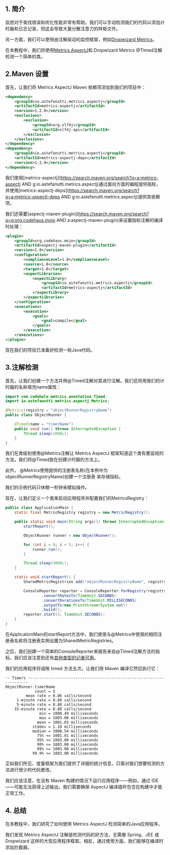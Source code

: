 ## 1. 简介

监控对于查找错误和优化性能非常有帮助。我们可以手动检测我们的代码以添加计时器和日志记录，但这会导致大量分散注意力的样板文件。

另一方面，我们可以使用由注解驱动的监控框架，例如[Dropwizard Metrics](https://www.baeldung.com/dropwizard-metrics)。

在本教程中，我们将使用[Metrics AspectJ](https://github.com/astefanutti/metrics-aspectj)和 Dropwizard Metrics @Timed注解检测一个简单的类。

## 2.Maven 设置

首先，让我们将 Metrics AspectJ Maven 依赖项添加到我们的项目中：

```xml
<dependency>
    <groupId>io.astefanutti.metrics.aspectj</groupId>
    <artifactId>metrics-aspectj</artifactId>
    <version>1.2.0</version>
    <exclusions>
        <exclusion>
            <groupId>org.slf4j</groupId>
            <artifactId>slf4j-api</artifactId>
        </exclusion>
    </exclusions>
</dependency>
<dependency>
    <groupId>io.astefanutti.metrics.aspectj</groupId>
    <artifactId>metrics-aspectj-deps</artifactId>
    <version>1.2.0</version>
</dependency>
```

我们使用[metrics-aspectj](https://search.maven.org/search?q=a:metrics-aspectj AND g:io.astefanutti.metrics.aspectj)通过面向方面的编程提供指标，并使用[metrics-aspectj-deps](https://search.maven.org/search?q=a:metrics-aspectj-deps AND g:io.astefanutti.metrics.aspectj)提供其依赖项。

我们还需要[aspectj-maven-plugin](https://search.maven.org/search?q=g:org.codehaus.mojo AND a:aspectj-maven-plugin)来设置指标注解的编译时处理：

```xml
<plugin>
    <groupId>org.codehaus.mojo</groupId>
    <artifactId>aspectj-maven-plugin</artifactId>
    <version>1.8</version>
    <configuration>
        <complianceLevel>1.8</complianceLevel>
        <source>1.8</source>
        <target>1.8</target>
        <aspectLibraries>
            <aspectLibrary>
                <groupId>io.astefanutti.metrics.aspectj</groupId>
                <artifactId>metrics-aspectj</artifactId>
            </aspectLibrary>
        </aspectLibraries>
    </configuration>
    <executions>
        <execution>
            <goals>
                <goal>compile</goal>
            </goals>
        </execution>
    </executions>
</plugin>
```

现在我们的项目已准备好检测一些Java代码。

## 3.注解检测

首先，让我们创建一个方法并用@Timed注解对其进行注解。我们还将用我们的计时器的名称填充name属性：

```java
import com.codahale.metrics.annotation.Timed;
import io.astefanutti.metrics.aspectj.Metrics;

@Metrics(registry = "objectRunnerRegistryName")
public class ObjectRunner {

    @Timed(name = "timerName")
    public void run() throws InterruptedException {
        Thread.sleep(1000L);
    }
}
```

我们在类级别使用@Metrics注解让 Metrics AspectJ 框架知道这个类有要监视的方法。我们将@Timed放在创建计时器的方法上。

此外， @Metrics使用提供的注册表名称(在本例中为 objectRunnerRegistryName)创建一个注册表 来存储指标。

我们的示例代码只休眠一秒钟来模拟操作。

现在，让我们定义一个类来启动应用程序并配置我们的MetricsRegistry：

```java
public class ApplicationMain {
    static final MetricRegistry registry = new MetricRegistry();

    public static void main(String args[]) throws InterruptedException {
        startReport();

        ObjectRunner runner = new ObjectRunner();

        for (int i = 0; i < 5; i++) {
            runner.run();
        }

        Thread.sleep(3000L);
    }

    static void startReport() {
        SharedMetricRegistries.add("objectRunnerRegistryName", registry);

        ConsoleReporter reporter = ConsoleReporter.forRegistry(registry)
                .convertRatesTo(TimeUnit.SECONDS)
                .convertDurationsTo(TimeUnit.MILLISECONDS)
                .outputTo(new PrintStream(System.out))
                .build();
        reporter.start(3, TimeUnit.SECONDS);
    }
}
```

在ApplicationMain的startReport方法中，我们使用与@Metrics中使用的相同注册表名称将注册表实例设置为SharedMetricRegistries。

之后，我们创建一个简单的ConsoleReporter来报告来自@Timed注解方法的指标。我们应该注意到还有[其他类型的记者可用](https://metrics.dropwizard.io/3.1.0/apidocs/com/codahale/metrics/Reporter.html)。

我们的应用程序将调用 timed 方法五次。让我们用 Maven 编译它然后执行它：

```shell
-- Timers ----------------------------------------------------------------------
ObjectRunner.timerName
             count = 5
         mean rate = 0.86 calls/second
     1-minute rate = 0.80 calls/second
     5-minute rate = 0.80 calls/second
    15-minute rate = 0.80 calls/second
               min = 1000.49 milliseconds
               max = 1003.00 milliseconds
              mean = 1001.03 milliseconds
            stddev = 1.10 milliseconds
            median = 1000.54 milliseconds
              75% <= 1001.81 milliseconds
              95% <= 1003.00 milliseconds
              98% <= 1003.00 milliseconds
              99% <= 1003.00 milliseconds
            99.9% <= 1003.00 milliseconds
```

正如我们所见，度量框架为我们提供了详细的统计信息，只需对我们想要检测的方法进行很少的代码更改。

我们应该注意，在没有 Maven 构建的情况下运行应用程序——例如，通过 IDE——可能无法获得上述输出。我们需要确保 AspectJ 编译插件包含在构建中才能正常工作。

## 4. 总结

在本教程中，我们研究了如何使用 Metrics AspectJ 检测简单的Java应用程序。

我们发现 Metrics AspectJ 注解是检测代码的好方法，无需像 Spring、JEE 或 Dropwizard 这样的大型应用程序框架。相反，通过使用方面，我们能够在编译时添加拦截器。